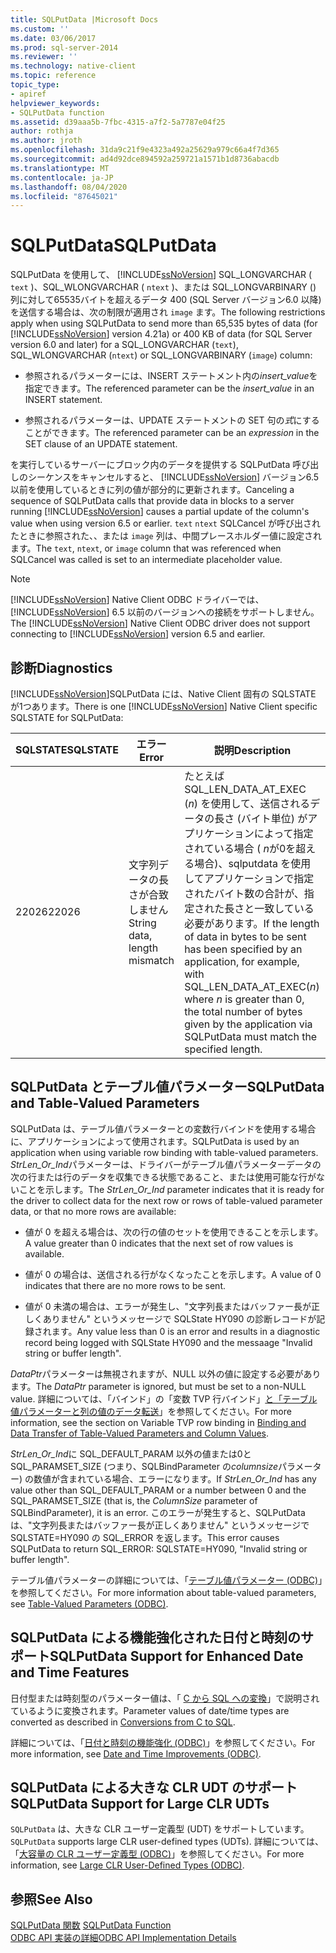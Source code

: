 ```yaml
---
title: SQLPutData |Microsoft Docs
ms.custom: ''
ms.date: 03/06/2017
ms.prod: sql-server-2014
ms.reviewer: ''
ms.technology: native-client
ms.topic: reference
topic_type:
- apiref
helpviewer_keywords:
- SQLPutData function
ms.assetid: d39aaa5b-7fbc-4315-a7f2-5a7787e04f25
author: rothja
ms.author: jroth
ms.openlocfilehash: 31da9c21f9e4323a492a25629a979c66a4f7d365
ms.sourcegitcommit: ad4d92dce894592a259721a1571b1d8736abacdb
ms.translationtype: MT
ms.contentlocale: ja-JP
ms.lasthandoff: 08/04/2020
ms.locfileid: "87645021"
---
```

# <a name="sqlputdata"></a><span data-ttu-id="41616-102">SQLPutData</span><span class="sxs-lookup"><span data-stu-id="41616-102">SQLPutData</span></span>
  <span data-ttu-id="41616-103">SQLPutData を使用して、 [!INCLUDE[ssNoVersion](../../includes/ssnoversion-md.md)] SQL_LONGVARCHAR ( `text` )、SQL_WLONGVARCHAR ( `ntext` )、または SQL_LONGVARBINARY () 列に対して65535バイトを超えるデータ 400 (SQL Server バージョン6.0 以降) を送信する場合は、次の制限が適用され `image` ます。</span><span class="sxs-lookup"><span data-stu-id="41616-103">The following restrictions apply when using SQLPutData to send more than 65,535 bytes of data (for [!INCLUDE[ssNoVersion](../../includes/ssnoversion-md.md)] version 4.21a) or 400 KB of data (for SQL Server version 6.0 and later) for a SQL_LONGVARCHAR (`text`), SQL_WLONGVARCHAR (`ntext`) or SQL_LONGVARBINARY (`image`) column:</span></span>  
  
-   <span data-ttu-id="41616-104">参照されるパラメーターには、INSERT ステートメント内の*insert_value*を指定できます。</span><span class="sxs-lookup"><span data-stu-id="41616-104">The referenced parameter can be the *insert_value* in an INSERT statement.</span></span>  
  
-   <span data-ttu-id="41616-105">参照されるパラメーターは、UPDATE ステートメントの SET 句の*式*にすることができます。</span><span class="sxs-lookup"><span data-stu-id="41616-105">The referenced parameter can be an *expression* in the SET clause of an UPDATE statement.</span></span>  
  
 <span data-ttu-id="41616-106">を実行しているサーバーにブロック内のデータを提供する SQLPutData 呼び出しのシーケンスをキャンセルすると、 [!INCLUDE[ssNoVersion](../../includes/ssnoversion-md.md)] バージョン6.5 以前を使用しているときに列の値が部分的に更新されます。</span><span class="sxs-lookup"><span data-stu-id="41616-106">Canceling a sequence of SQLPutData calls that provide data in blocks to a server running [!INCLUDE[ssNoVersion](../../includes/ssnoversion-md.md)] causes a partial update of the column's value when using version 6.5 or earlier.</span></span> <span data-ttu-id="41616-107">`text` `ntext` SQLCancel が呼び出されたときに参照された、、または `image` 列は、中間プレースホルダー値に設定されます。</span><span class="sxs-lookup"><span data-stu-id="41616-107">The `text`, `ntext`, or `image` column that was referenced when SQLCancel was called is set to an intermediate placeholder value.</span></span>  
  
> [!NOTE]  
>  <span data-ttu-id="41616-108">[!INCLUDE[ssNoVersion](../../includes/ssnoversion-md.md)] Native Client ODBC ドライバーでは、[!INCLUDE[ssNoVersion](../../includes/ssnoversion-md.md)] 6.5 以前のバージョンへの接続をサポートしません。</span><span class="sxs-lookup"><span data-stu-id="41616-108">The [!INCLUDE[ssNoVersion](../../includes/ssnoversion-md.md)] Native Client ODBC driver does not support connecting to [!INCLUDE[ssNoVersion](../../includes/ssnoversion-md.md)] version 6.5 and earlier.</span></span>  
  
## <a name="diagnostics"></a><span data-ttu-id="41616-109">診断</span><span class="sxs-lookup"><span data-stu-id="41616-109">Diagnostics</span></span>  
 <span data-ttu-id="41616-110">[!INCLUDE[ssNoVersion](../../includes/ssnoversion-md.md)]SQLPutData には、Native Client 固有の SQLSTATE が1つあります。</span><span class="sxs-lookup"><span data-stu-id="41616-110">There is one [!INCLUDE[ssNoVersion](../../includes/ssnoversion-md.md)] Native Client specific SQLSTATE for SQLPutData:</span></span>  
  
|<span data-ttu-id="41616-111">SQLSTATE</span><span class="sxs-lookup"><span data-stu-id="41616-111">SQLSTATE</span></span>|<span data-ttu-id="41616-112">エラー</span><span class="sxs-lookup"><span data-stu-id="41616-112">Error</span></span>|<span data-ttu-id="41616-113">説明</span><span class="sxs-lookup"><span data-stu-id="41616-113">Description</span></span>|  
|--------------|-----------|-----------------|  
|<span data-ttu-id="41616-114">22026</span><span class="sxs-lookup"><span data-stu-id="41616-114">22026</span></span>|<span data-ttu-id="41616-115">文字列データの長さが合致しません</span><span class="sxs-lookup"><span data-stu-id="41616-115">String data, length mismatch</span></span>|<span data-ttu-id="41616-116">たとえば SQL_LEN_DATA_AT_EXEC (*n*) を使用して、送信されるデータの長さ (バイト単位) がアプリケーションによって指定されている場合 ( *n*が0を超える場合)、sqlputdata を使用してアプリケーションで指定されたバイト数の合計が、指定された長さと一致している必要があります。</span><span class="sxs-lookup"><span data-stu-id="41616-116">If the length of data in bytes to be sent has been specified by an application, for example, with SQL_LEN_DATA_AT_EXEC(*n*) where *n* is greater than 0, the total number of bytes given by the application via SQLPutData must match the specified length.</span></span>|  
  
## <a name="sqlputdata-and-table-valued-parameters"></a><span data-ttu-id="41616-117">SQLPutData とテーブル値パラメーター</span><span class="sxs-lookup"><span data-stu-id="41616-117">SQLPutData and Table-Valued Parameters</span></span>  
 <span data-ttu-id="41616-118">SQLPutData は、テーブル値パラメーターとの変数行バインドを使用する場合に、アプリケーションによって使用されます。</span><span class="sxs-lookup"><span data-stu-id="41616-118">SQLPutData is used by an application when using variable row binding with table-valued parameters.</span></span> <span data-ttu-id="41616-119">*StrLen_Or_Ind*パラメーターは、ドライバーがテーブル値パラメーターデータの次の行または行のデータを収集できる状態であること、または使用可能な行がないことを示します。</span><span class="sxs-lookup"><span data-stu-id="41616-119">The *StrLen_Or_Ind* parameter indicates that it is ready for the driver to collect data for the next row or rows of table-valued parameter data, or that no more rows are available:</span></span>  
  
-   <span data-ttu-id="41616-120">値が 0 を超える場合は、次の行の値のセットを使用できることを示します。</span><span class="sxs-lookup"><span data-stu-id="41616-120">A value greater than 0 indicates that the next set of row values is available.</span></span>  
  
-   <span data-ttu-id="41616-121">値が 0 の場合は、送信される行がなくなったことを示します。</span><span class="sxs-lookup"><span data-stu-id="41616-121">A value of 0 indicates that there are no more rows to be sent.</span></span>  
  
-   <span data-ttu-id="41616-122">値が 0 未満の場合は、エラーが発生し、"文字列長またはバッファー長が正しくありません" というメッセージで SQLState HY090 の診断レコードが記録されます。</span><span class="sxs-lookup"><span data-stu-id="41616-122">Any value less than 0 is an error and results in a diagnostic record being logged with SQLState HY090 and the messaage "Invalid string or buffer length".</span></span>  
  
 <span data-ttu-id="41616-123">*DataPtr*パラメーターは無視されますが、NULL 以外の値に設定する必要があります。</span><span class="sxs-lookup"><span data-stu-id="41616-123">The *DataPtr* parameter is ignored, but must be set to a non-NULL value.</span></span> <span data-ttu-id="41616-124">詳細については、「バインド」の「変数 TVP 行バインド」[と「テーブル値パラメーターと列の値のデータ転送](../native-client-odbc-table-valued-parameters/binding-and-data-transfer-of-table-valued-parameters-and-column-values.md)」を参照してください。</span><span class="sxs-lookup"><span data-stu-id="41616-124">For more information, see the section on Variable TVP row binding in [Binding and Data Transfer of Table-Valued Parameters and Column Values](../native-client-odbc-table-valued-parameters/binding-and-data-transfer-of-table-valued-parameters-and-column-values.md).</span></span>  
  
 <span data-ttu-id="41616-125">*StrLen_Or_Ind*に SQL_DEFAULT_PARAM 以外の値または0と SQL_PARAMSET_SIZE (つまり、SQLBindParameter の*columnsize*パラメーター) の数値が含まれている場合、エラーになります。</span><span class="sxs-lookup"><span data-stu-id="41616-125">If *StrLen_Or_Ind* has any value other than SQL_DEFAULT_PARAM or a number between 0 and the SQL_PARAMSET_SIZE (that is, the *ColumnSize* parameter of SQLBindParameter), it is an error.</span></span> <span data-ttu-id="41616-126">このエラーが発生すると、SQLPutData は、"文字列長またはバッファー長が正しくありません" というメッセージで SQLSTATE=HY090 の SQL_ERROR を返します。</span><span class="sxs-lookup"><span data-stu-id="41616-126">This error causes SQLPutData to return SQL_ERROR: SQLSTATE=HY090, "Invalid string or buffer length".</span></span>  
  
 <span data-ttu-id="41616-127">テーブル値パラメーターの詳細については、「[テーブル値パラメーター &#40;ODBC&#41;](../native-client-odbc-table-valued-parameters/table-valued-parameters-odbc.md)」を参照してください。</span><span class="sxs-lookup"><span data-stu-id="41616-127">For more information about table-valued parameters, see [Table-Valued Parameters &#40;ODBC&#41;](../native-client-odbc-table-valued-parameters/table-valued-parameters-odbc.md).</span></span>  
  
## <a name="sqlputdata-support-for-enhanced-date-and-time-features"></a><span data-ttu-id="41616-128">SQLPutData による機能強化された日付と時刻のサポート</span><span class="sxs-lookup"><span data-stu-id="41616-128">SQLPutData Support for Enhanced Date and Time Features</span></span>  
 <span data-ttu-id="41616-129">日付型または時刻型のパラメーター値は、「 [C から SQL への変換](../native-client-odbc-date-time/datetime-data-type-conversions-from-c-to-sql.md)」で説明されているように変換されます。</span><span class="sxs-lookup"><span data-stu-id="41616-129">Parameter values of date/time types are converted as described in [Conversions from C to SQL](../native-client-odbc-date-time/datetime-data-type-conversions-from-c-to-sql.md).</span></span>  
  
 <span data-ttu-id="41616-130">詳細については、「[日付と時刻の機能強化 &#40;ODBC&#41;](../native-client-odbc-date-time/date-and-time-improvements-odbc.md)」を参照してください。</span><span class="sxs-lookup"><span data-stu-id="41616-130">For more information, see [Date and Time Improvements &#40;ODBC&#41;](../native-client-odbc-date-time/date-and-time-improvements-odbc.md).</span></span>  
  
## <a name="sqlputdata-support-for-large-clr-udts"></a><span data-ttu-id="41616-131">SQLPutData による大きな CLR UDT のサポート</span><span class="sxs-lookup"><span data-stu-id="41616-131">SQLPutData Support for Large CLR UDTs</span></span>  
 <span data-ttu-id="41616-132">`SQLPutData` は、大きな CLR ユーザー定義型 (UDT) をサポートしています。</span><span class="sxs-lookup"><span data-stu-id="41616-132">`SQLPutData` supports large CLR user-defined types (UDTs).</span></span> <span data-ttu-id="41616-133">詳細については、「[大容量の CLR ユーザー定義型 &#40;ODBC&#41;](../native-client/odbc/large-clr-user-defined-types-odbc.md)」を参照してください。</span><span class="sxs-lookup"><span data-stu-id="41616-133">For more information, see [Large CLR User-Defined Types &#40;ODBC&#41;](../native-client/odbc/large-clr-user-defined-types-odbc.md).</span></span>  
  
## <a name="see-also"></a><span data-ttu-id="41616-134">参照</span><span class="sxs-lookup"><span data-stu-id="41616-134">See Also</span></span>  
 <span data-ttu-id="41616-135">[SQLPutData 関数](https://go.microsoft.com/fwlink/?LinkId=59365) </span><span class="sxs-lookup"><span data-stu-id="41616-135">[SQLPutData Function](https://go.microsoft.com/fwlink/?LinkId=59365) </span></span>  
 [<span data-ttu-id="41616-136">ODBC API 実装の詳細</span><span class="sxs-lookup"><span data-stu-id="41616-136">ODBC API Implementation Details</span></span>](odbc-api-implementation-details.md)  
  
  
